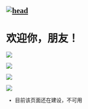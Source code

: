 <font face = 等线>  


[![head](https://s2.ax1x.com/2019/10/29/KfmtWd.png)]()
---  
  
# 欢迎你，朋友！  

[![](https://s2.ax1x.com/2019/10/29/KfmUSA.png)](https://github.com/GUET-CSSTA-GC/ORG-POLICY/blob/master/mdflies/FormatOfReports/FormatOfReports.md)

[![](https://s2.ax1x.com/2019/10/29/Kfmdyt.png)]()

[![](https://s2.ax1x.com/2019/10/29/KfmwOP.png)](https://github.com/GUET-CSSTA-GC/ORG-POLICY/blob/master/mdflies/DeveloperPrivicy/DeveloperPrivicy.md)

[![](https://s2.ax1x.com/2019/10/29/KfmaQI.png)]()

* 目前该页面还在建设，不可用

</font> 